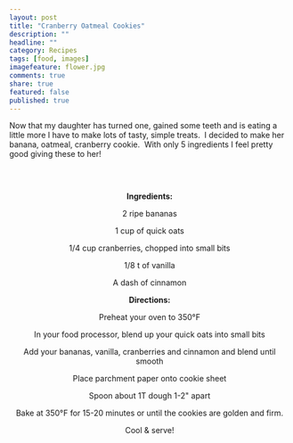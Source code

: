 ```yaml
---
layout: post
title: "Cranberry Oatmeal Cookies"
description: ""
headline: ""
category: Recipes
tags: [food, images]
imagefeature: flower.jpg
comments: true
share: true
featured: false
published: true
---
```


Now that my daughter has turned one, gained some teeth and is eating a little more I have to make lots of tasty, simple treats.  I decided to make her banana, oatmeal, cranberry cookie.  With only 5 ingredients I feel pretty good giving these to her!

<img alt="" src="http://i1208.photobucket.com/albums/cc370/apegg23/cookies2_zpsadd864c2.png" />

&nbsp;
<p style="text-align: center;"><strong>Ingredients:</strong></p>
<p style="text-align: center;">2 ripe bananas</p>
<p style="text-align: center;">1 cup of quick oats</p>
<p style="text-align: center;">1/4 cup cranberries, chopped into small bits</p>
<p style="text-align: center;">1/8 t of vanilla</p>
<p style="text-align: center;">A dash of cinnamon</p>
<p style="text-align: center;"><strong>Directions:</strong></p>
<p style="text-align: center;">Preheat your oven to 350°F</p>
<p style="text-align: center;">In your food processor, blend up your quick oats into small bits</p>
<p style="text-align: center;">Add your bananas, vanilla, cranberries and cinnamon and blend until smooth</p>
<p style="text-align: center;">Place parchment paper onto cookie sheet</p>
<p style="text-align: center;">Spoon about 1T dough 1-2" apart</p>
<p style="text-align: center;">Bake at 350°F for 15-20 minutes or until the cookies are golden and firm.</p>
<p style="text-align: center;">Cool &amp; serve!</p>